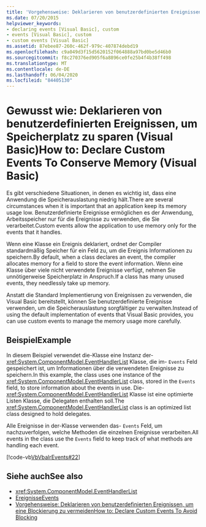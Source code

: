 ```yaml
---
title: 'Vorgehensweise: Deklarieren von benutzerdefinierten Ereignissen zum Einsparen von Arbeitsspeicher'
ms.date: 07/20/2015
helpviewer_keywords:
- declaring events [Visual Basic], custom
- events [Visual Basic], custom
- custom events [Visual Basic]
ms.assetid: 87ebee87-260c-462f-979c-407874debd19
ms.openlocfilehash: c9a049d3f15d5620152f064888a97bd0be5d46b0
ms.sourcegitcommit: f8c270376ed905f6a8896ce0fe25b4f4b38ff498
ms.translationtype: MT
ms.contentlocale: de-DE
ms.lasthandoff: 06/04/2020
ms.locfileid: "84405130"
---
```

# <a name="how-to-declare-custom-events-to-conserve-memory-visual-basic"></a><span data-ttu-id="3c103-102">Gewusst wie: Deklarieren von benutzerdefinierten Ereignissen, um Speicherplatz zu sparen (Visual Basic)</span><span class="sxs-lookup"><span data-stu-id="3c103-102">How to: Declare Custom Events To Conserve Memory (Visual Basic)</span></span>
<span data-ttu-id="3c103-103">Es gibt verschiedene Situationen, in denen es wichtig ist, dass eine Anwendung die Speicherauslastung niedrig hält.</span><span class="sxs-lookup"><span data-stu-id="3c103-103">There are several circumstances when it is important that an application keep its memory usage low.</span></span> <span data-ttu-id="3c103-104">Benutzerdefinierte Ereignisse ermöglichen es der Anwendung, Arbeitsspeicher nur für die Ereignisse zu verwenden, die Sie verarbeitet.</span><span class="sxs-lookup"><span data-stu-id="3c103-104">Custom events allow the application to use memory only for the events that it handles.</span></span>  
  
 <span data-ttu-id="3c103-105">Wenn eine Klasse ein Ereignis deklariert, ordnet der Compiler standardmäßig Speicher für ein Feld zu, um die Ereignis Informationen zu speichern.</span><span class="sxs-lookup"><span data-stu-id="3c103-105">By default, when a class declares an event, the compiler allocates memory for a field to store the event information.</span></span> <span data-ttu-id="3c103-106">Wenn eine Klasse über viele nicht verwendete Ereignisse verfügt, nehmen Sie unnötigerweise Speicherplatz in Anspruch.</span><span class="sxs-lookup"><span data-stu-id="3c103-106">If a class has many unused events, they needlessly take up memory.</span></span>  
  
 <span data-ttu-id="3c103-107">Anstatt die Standard Implementierung von Ereignissen zu verwenden, die Visual Basic bereitstellt, können Sie benutzerdefinierte Ereignisse verwenden, um die Speicherauslastung sorgfältiger zu verwalten.</span><span class="sxs-lookup"><span data-stu-id="3c103-107">Instead of using the default implementation of events that Visual Basic provides, you can use custom events to manage the memory usage more carefully.</span></span>  
  
## <a name="example"></a><span data-ttu-id="3c103-108">Beispiel</span><span class="sxs-lookup"><span data-stu-id="3c103-108">Example</span></span>  
 <span data-ttu-id="3c103-109">In diesem Beispiel verwendet die-Klasse eine Instanz der- <xref:System.ComponentModel.EventHandlerList> Klasse, die im- `Events` Feld gespeichert ist, um Informationen über die verwendeten Ereignisse zu speichern.</span><span class="sxs-lookup"><span data-stu-id="3c103-109">In this example, the class uses one instance of the <xref:System.ComponentModel.EventHandlerList> class, stored in the `Events` field, to store information about the events in use.</span></span> <span data-ttu-id="3c103-110">Die- <xref:System.ComponentModel.EventHandlerList> Klasse ist eine optimierte Listen Klasse, die Delegaten enthalten soll.</span><span class="sxs-lookup"><span data-stu-id="3c103-110">The <xref:System.ComponentModel.EventHandlerList> class is an optimized list class designed to hold delegates.</span></span>  
  
 <span data-ttu-id="3c103-111">Alle Ereignisse in der-Klasse verwenden das- `Events` Feld, um nachzuverfolgen, welche Methoden die einzelnen Ereignisse verarbeiten.</span><span class="sxs-lookup"><span data-stu-id="3c103-111">All events in the class use the `Events` field to keep track of what methods are handling each event.</span></span>  
  
 [!code-vb[VbVbalrEvents#22](~/samples/snippets/visualbasic/VS_Snippets_VBCSharp/VbVbalrEvents/VB/Class1.vb#22)]  
  
## <a name="see-also"></a><span data-ttu-id="3c103-112">Siehe auch</span><span class="sxs-lookup"><span data-stu-id="3c103-112">See also</span></span>

- <xref:System.ComponentModel.EventHandlerList>
- [<span data-ttu-id="3c103-113">Ereignisse</span><span class="sxs-lookup"><span data-stu-id="3c103-113">Events</span></span>](index.md)
- [<span data-ttu-id="3c103-114">Vorgehensweise: Deklarieren von benutzerdefinierten Ereignissen, um eine Blockierung zu vermeiden</span><span class="sxs-lookup"><span data-stu-id="3c103-114">How to: Declare Custom Events To Avoid Blocking</span></span>](how-to-declare-custom-events-to-avoid-blocking.md)
